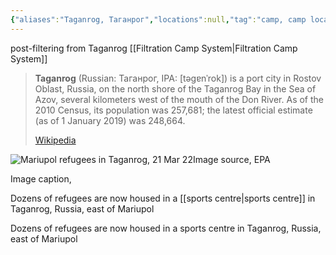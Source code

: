 ```yaml
---
{"aliases":"Taganrog, Таганрог","locations":null,"tag":"camp, camp location, filtration","date":null,"dg-home":false,"dg-publish":true,"dg-pass-frontmatter":true,"location":[47.2392184,38.87550310009352],"permalink":"/maps/taganrog-rostov-oblast-southern-federal-district-russia/","dgHomeLink":true,"dgPassFrontmatter":true}
---
```


post-filtering from Taganrog
[[Filtration Camp System|Filtration Camp System]]
> **Taganrog** (Russian: Таганрог, IPA: [təɡɐnˈrok]) is a port city in Rostov Oblast, Russia, on the north shore of the Taganrog Bay in the Sea of Azov, several kilometers west of the mouth of the Don River. As of the 2010 Census, its population was 257,681; the latest official estimate (as of 1 January 2019) was 248,664.
>
> [Wikipedia](https://en.wikipedia.org/wiki/Taganrog)


![Mariupol refugees in Taganrog, 21 Mar 22](https://ichef.bbci.co.uk/news/976/cpsprodpb/184F2/production/_123907599_mediaitem123907597.jpg)Image source, EPA

Image caption,

Dozens of refugees are now housed in a [[sports centre|sports centre]] in Taganrog, Russia, east of Mariupol

Dozens of refugees are now housed in a sports centre in Taganrog, Russia, east of Mariupol
